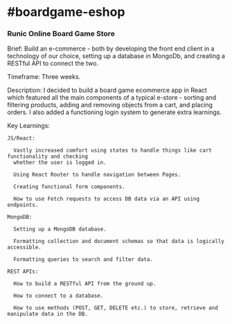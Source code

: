 # 


<h1>#boardgame-eshop</h1>
<h3>Runic Online Board Game Store</h3>

Brief: Build an e-commerce - both by developing the front end client in a technology of our choice, setting up a database in MongoDb, and creating a RESTful API to connect the two.

Timeframe: Three weeks.

Description: I decided to build a board game ecommerce app in React which featured all the main components of a typical e-store - sorting and filtering products, adding and removing objects from a cart, and placing orders. I also added a functioning login system to generate extra learnings.

Key Learnings:

    JS/React:
    
      Vastly increased comfort using states to handle things like cart functionality and checking 
      whether the user is logged in.

      Using React Router to handle navigation between Pages.
                
      Creating functional form components.
      
      How to use Fetch requests to access DB data via an API using endpoints.
    
    MongoDB:
    
      Setting up a MongoDB database.

      Formatting collection and document schemas so that data is logically accessible.
      
      Formatting queries to search and filter data.
      
    REST APIs:
    
      How to build a RESTful API from the ground up.
      
      How to connect to a database.
      
      How to use methods (POST, GET, DELETE etc.) to store, retrieve and manipulate data in the DB.


